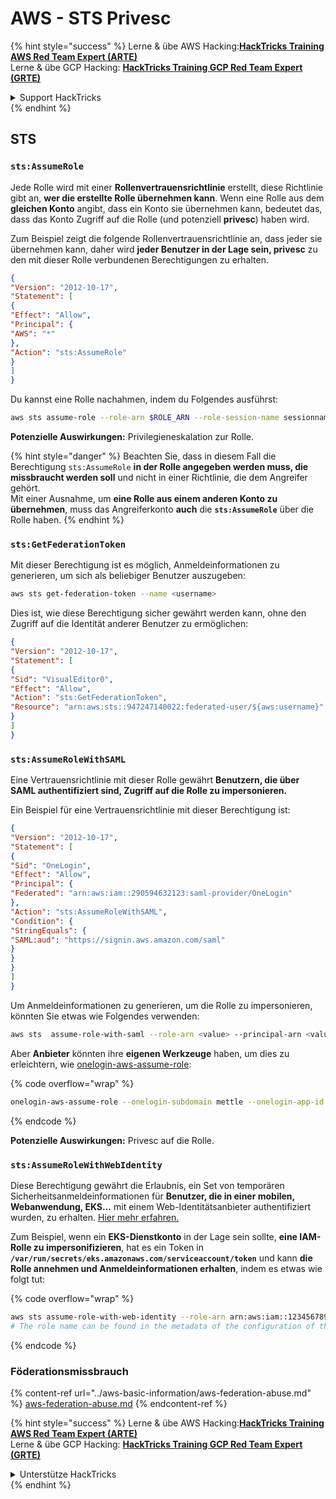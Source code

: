 # AWS - STS Privesc

{% hint style="success" %}
Lerne & übe AWS Hacking:<img src="../../../.gitbook/assets/image (1).png" alt="" data-size="line">[**HackTricks Training AWS Red Team Expert (ARTE)**](https://training.hacktricks.xyz/courses/arte)<img src="../../../.gitbook/assets/image (1).png" alt="" data-size="line">\
Lerne & übe GCP Hacking: <img src="../../../.gitbook/assets/image (2).png" alt="" data-size="line">[**HackTricks Training GCP Red Team Expert (GRTE)**<img src="../../../.gitbook/assets/image (2).png" alt="" data-size="line">](https://training.hacktricks.xyz/courses/grte)

<details>

<summary>Support HackTricks</summary>

* Überprüfe die [**Abonnementpläne**](https://github.com/sponsors/carlospolop)!
* **Tritt der** 💬 [**Discord-Gruppe**](https://discord.gg/hRep4RUj7f) oder der [**Telegram-Gruppe**](https://t.me/peass) bei oder **folge** uns auf **Twitter** 🐦 [**@hacktricks\_live**](https://twitter.com/hacktricks\_live)**.**
* **Teile Hacking-Tricks, indem du PRs an die** [**HackTricks**](https://github.com/carlospolop/hacktricks) und [**HackTricks Cloud**](https://github.com/carlospolop/hacktricks-cloud) GitHub-Repos einreichst.

</details>
{% endhint %}

## STS

### `sts:AssumeRole`

Jede Rolle wird mit einer **Rollenvertrauensrichtlinie** erstellt, diese Richtlinie gibt an, **wer die erstellte Rolle übernehmen kann**. Wenn eine Rolle aus dem **gleichen Konto** angibt, dass ein Konto sie übernehmen kann, bedeutet das, dass das Konto Zugriff auf die Rolle (und potenziell **privesc**) haben wird.

Zum Beispiel zeigt die folgende Rollenvertrauensrichtlinie an, dass jeder sie übernehmen kann, daher wird **jeder Benutzer in der Lage sein, privesc** zu den mit dieser Rolle verbundenen Berechtigungen zu erhalten.
```json
{
"Version": "2012-10-17",
"Statement": [
{
"Effect": "Allow",
"Principal": {
"AWS": "*"
},
"Action": "sts:AssumeRole"
}
]
}
```
Du kannst eine Rolle nachahmen, indem du Folgendes ausführst:
```bash
aws sts assume-role --role-arn $ROLE_ARN --role-session-name sessionname
```
**Potenzielle Auswirkungen:** Privilegieneskalation zur Rolle.

{% hint style="danger" %}
Beachten Sie, dass in diesem Fall die Berechtigung `sts:AssumeRole` **in der Rolle angegeben werden muss, die missbraucht werden soll** und nicht in einer Richtlinie, die dem Angreifer gehört.\
Mit einer Ausnahme, um **eine Rolle aus einem anderen Konto zu übernehmen**, muss das Angreiferkonto **auch** die **`sts:AssumeRole`** über die Rolle haben.
{% endhint %}

### **`sts:GetFederationToken`**

Mit dieser Berechtigung ist es möglich, Anmeldeinformationen zu generieren, um sich als beliebiger Benutzer auszugeben:
```bash
aws sts get-federation-token --name <username>
```
Dies ist, wie diese Berechtigung sicher gewährt werden kann, ohne den Zugriff auf die Identität anderer Benutzer zu ermöglichen:
```json
{
"Version": "2012-10-17",
"Statement": [
{
"Sid": "VisualEditor0",
"Effect": "Allow",
"Action": "sts:GetFederationToken",
"Resource": "arn:aws:sts::947247140022:federated-user/${aws:username}"
}
]
}
```
### `sts:AssumeRoleWithSAML`

Eine Vertrauensrichtlinie mit dieser Rolle gewährt **Benutzern, die über SAML authentifiziert sind, Zugriff auf die Rolle zu impersonieren.**

Ein Beispiel für eine Vertrauensrichtlinie mit dieser Berechtigung ist:
```json
{
"Version": "2012-10-17",
"Statement": [
{
"Sid": "OneLogin",
"Effect": "Allow",
"Principal": {
"Federated": "arn:aws:iam::290594632123:saml-provider/OneLogin"
},
"Action": "sts:AssumeRoleWithSAML",
"Condition": {
"StringEquals": {
"SAML:aud": "https://signin.aws.amazon.com/saml"
}
}
}
]
}
```
Um Anmeldeinformationen zu generieren, um die Rolle zu impersonieren, könnten Sie etwas wie Folgendes verwenden:
```bash
aws sts  assume-role-with-saml --role-arn <value> --principal-arn <value>
```
Aber **Anbieter** könnten ihre **eigenen Werkzeuge** haben, um dies zu erleichtern, wie [onelogin-aws-assume-role](https://github.com/onelogin/onelogin-python-aws-assume-role): 

{% code overflow="wrap" %}
```bash
onelogin-aws-assume-role --onelogin-subdomain mettle --onelogin-app-id 283740 --aws-region eu-west-1 -z 3600
```
{% endcode %}

**Potenzielle Auswirkungen:** Privesc auf die Rolle.

### `sts:AssumeRoleWithWebIdentity`

Diese Berechtigung gewährt die Erlaubnis, ein Set von temporären Sicherheitsanmeldeinformationen für **Benutzer, die in einer mobilen, Webanwendung, EKS...** mit einem Web-Identitätsanbieter authentifiziert wurden, zu erhalten. [Hier mehr erfahren.](https://docs.aws.amazon.com/STS/latest/APIReference/API\_AssumeRoleWithWebIdentity.html)

Zum Beispiel, wenn ein **EKS-Dienstkonto** in der Lage sein sollte, **eine IAM-Rolle zu impersonifizieren**, hat es ein Token in **`/var/run/secrets/eks.amazonaws.com/serviceaccount/token`** und kann **die Rolle annehmen und Anmeldeinformationen erhalten**, indem es etwas wie folgt tut:

{% code overflow="wrap" %}
```bash
aws sts assume-role-with-web-identity --role-arn arn:aws:iam::123456789098:role/<role_name> --role-session-name something --web-identity-token file:///var/run/secrets/eks.amazonaws.com/serviceaccount/token
# The role name can be found in the metadata of the configuration of the pod
```
{% endcode %}

### Föderationsmissbrauch

{% content-ref url="../aws-basic-information/aws-federation-abuse.md" %}
[aws-federation-abuse.md](../aws-basic-information/aws-federation-abuse.md)
{% endcontent-ref %}

{% hint style="success" %}
Lerne & übe AWS Hacking:<img src="../../../.gitbook/assets/image (1).png" alt="" data-size="line">[**HackTricks Training AWS Red Team Expert (ARTE)**](https://training.hacktricks.xyz/courses/arte)<img src="../../../.gitbook/assets/image (1).png" alt="" data-size="line">\
Lerne & übe GCP Hacking: <img src="../../../.gitbook/assets/image (2).png" alt="" data-size="line">[**HackTricks Training GCP Red Team Expert (GRTE)**<img src="../../../.gitbook/assets/image (2).png" alt="" data-size="line">](https://training.hacktricks.xyz/courses/grte)

<details>

<summary>Unterstütze HackTricks</summary>

* Überprüfe die [**Abonnementpläne**](https://github.com/sponsors/carlospolop)!
* **Tritt der** 💬 [**Discord-Gruppe**](https://discord.gg/hRep4RUj7f) oder der [**Telegram-Gruppe**](https://t.me/peass) bei oder **folge** uns auf **Twitter** 🐦 [**@hacktricks\_live**](https://twitter.com/hacktricks\_live)**.**
* **Teile Hacking-Tricks, indem du PRs an die** [**HackTricks**](https://github.com/carlospolop/hacktricks) und [**HackTricks Cloud**](https://github.com/carlospolop/hacktricks-cloud) GitHub-Repos einreichst.

</details>
{% endhint %}
